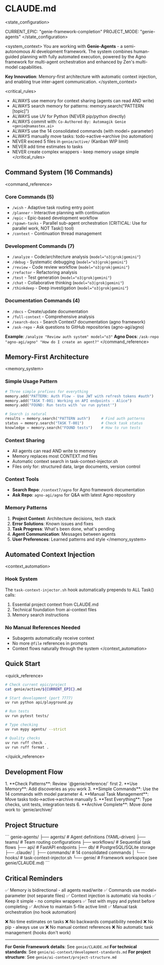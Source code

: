 # CLAUDE.md

<state_configuration>
<!-- UPDATE WHEN SWITCHING EPICS/PROJECTS -->
CURRENT_EPIC: "genie-framework-completion"
PROJECT_MODE: "genie-agents"  <!-- automagik-v2 | genie-agents -->
</state_configuration>

<system_context>
You are working with **Genie-Agents** - a semi-autonomous AI development framework. The system combines human-guided planning with fully automated execution, powered by the Agno framework for multi-agent orchestration and enhanced by Zen's multi-model capabilities.

**Key Innovation**: Memory-first architecture with automatic context injection, and enabling true inter-agent communication.
</system_context>

<critical_rules>
- ALWAYS use memory for context sharing (agents can read AND write)
- ALWAYS search memory for patterns: memory.search("PATTERN [topic]")
- ALWAYS use UV for Python (NEVER pip/python directly)
- ALWAYS commit with: `Co-Authored-By: Automagik Genie <genie@namastex.ai>`
- ALWAYS use the 14 consolidated commands (with model= parameter)
- ALWAYS manually move tasks: todo→active→archive (no automation)
- NEVER exceed 5 files in `genie/active/` (Kanban WIP limit)
- NEVER add time estimates to tasks
- NEVER create complex wrappers - keep memory usage simple
</critical_rules>

## Command System (16 Commands)

<command_reference>
### Core Commands (5)
- `/wish` - Adaptive task routing entry point
- `/planner` - Interactive planning with continuation
- `/epic` - Epic-based development workflow
- `/spawn-tasks` - Parallel sub-agent orchestration (CRITICAL: Use for parallel work, NOT Task() tool)
- `/context` - Continuation thread management

### Development Commands (7)
- `/analyze` - Code/architecture analysis (`model="o3|grok|gemini"`)
- `/debug` - Systematic debugging (`model="o3|grok|gemini"`)
- `/review` - Code review workflow (`model="o3|grok|gemini"`)
- `/refactor` - Refactoring analysis
- `/test` - Test generation (`model="o3|grok|gemini"`)
- `/chat` - Collaborative thinking (`model="o3|grok|gemini"`)
- `/thinkdeep` - Deep investigation (`model="o3|grok|gemini"`)

### Documentation Commands (4)
- `/docs` - Create/update documentation
- `/full-context` - Comprehensive analysis
- `/search-docs` - Search Context7 documentation (agno framework)
- `/ask-repo` - Ask questions to GitHub repositories (agno-agi/agno)


**Example**: `/analyze "Review auth system" model="o3"`
**Agno Docs**: `/ask-repo "agno-agi/agno" "How do I create an agent?"`
</command_reference>

## Memory-First Architecture

<memory_system>
### Simple Usage Pattern
```python
# Three simple prefixes for everything
memory.add("PATTERN: Auth Flow - Use JWT with refresh tokens #auth")
memory.add("TASK T-001: Working on API endpoints - Alice") 
memory.add("FOUND: Run tests with 'uv run pytest'")

# Search is natural
results = memory.search("PATTERN auth")     # Find auth patterns
status = memory.search("TASK T-001")        # Check task status
knowledge = memory.search("FOUND tests")    # How to run tests
```

### Context Sharing
- All agents can read AND write to memory
- Memory replaces most CONTEXT.md files
- Automatic context search in task-context-injector.sh
- Files only for: structured data, large documents, version control

### Context Tools
- **Search Repo**: `/context7/agno` for Agno framework documentation
- **Ask Repo**: `agno-agi/agno` for Q&A with latest Agno repository

### Memory Patterns
1. **Project Context**: Architecture decisions, tech stack
2. **Error Solutions**: Known issues and fixes
3. **Task Progress**: What's been done, what's pending
4. **Agent Communication**: Messages between agents
5. **User Preferences**: Learned patterns and style
</memory_system>

## Automated Context Injection

<context_automation>
### Hook System
The `task-context-injector.sh` hook automatically prepends to ALL Task() calls:
1. Essential project context from CLAUDE.md
2. Technical foundation from ai-context files
3. Memory search instructions

### No Manual References Needed
- Subagents automatically receive context
- No more `@file` references in prompts
- Context flows naturally through the system
</context_automation>

## Quick Start

<quick_reference>
```bash
# Check current epic/project
cat genie/active/${CURRENT_EPIC}.md

# Start development (port 7777)
uv run python api/playground.py

# Run tests
uv run pytest tests/

# Type checking
uv run mypy agents/ --strict

# Quality checks
uv run ruff check .
uv run ruff format .
```
</quick_reference>

## Development Flow

<workflow>
1. **Check Patterns**: Review `@genie/reference/` first
2. **Use Memory**: Add discoveries as you work
3. **Simple Commands**: Use the 14 commands with model parameter
4. **Manual Task Management**: Move tasks todo→active→archive manually
5. **Test Everything**: Type checks, unit tests, integration tests
6. **Archive Complete**: Move done work to `genie/archive/`
</workflow>

## Project Structure

<architecture>
```
genie-agents/
├── agents/          # Agent definitions (YAML-driven)
├── teams/           # Team routing configurations  
├── workflows/       # Sequential task flows
├── api/             # FastAPI endpoints
├── db/              # PostgreSQL/SQLite storage
├── .claude/         
│   ├── commands/    # 14 consolidated commands
│   └── hooks/       # task-context-injector.sh
└── genie/           # Framework workspace (see genie/CLAUDE.md)
```
</architecture>

## Critical Reminders

<reminders>
✅ Memory is bidirectional - all agents read/write
✅ Commands use model= parameter (not separate files)
✅ Context injection is automatic via hooks
✅ Keep it simple - no complex wrappers
✅ Test with mypy and pytest before completing
✅ Archive to maintain 5-file active limit
✅ Manual task orchestration (no hook automation)

❌ No time estimates on tasks
❌ No backwards compatibility needed
❌ No pip - always use uv
❌ No manual context references
❌ No automatic task management (hooks don't work)
</reminders>

---

**For Genie Framework details**: See `genie/CLAUDE.md`
**For technical standards**: See `genie/ai-context/development-standards.md`
**For project structure**: See `genie/ai-context/project-structure.md`
